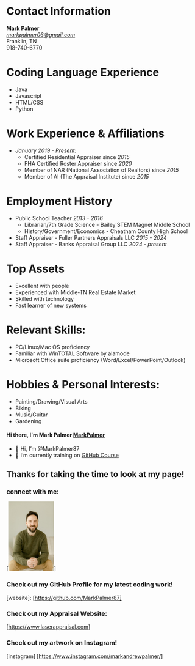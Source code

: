 # Contact Information
**Mark Palmer** <br/>
*markpalmer06@gmail.com*<br/>
Franklin, TN <br>
918-740-6770
# Coding Language Experience
- Java <!-- when you use [ ] you are making a link -->
- Javascript
- HTML/CSS
- Python

# Work Experience & Affiliations
* *January 2019 - Present:*
   * Certified Residential Appraiser since *2015*
   * FHA Certified Roster Appraiser since *2020*
   * Member of NAR (National Association of Realtors) since *2015*
   * Member of AI (The Appraisal Institute) since *2015*
# Employment History
- Public School Teacher *2013 - 2016*
   - Librarian/7th Grade Science - Bailey STEM Magnet Middle School
   - History/Government/Economics - Cheatham County High School 
 - Staff Appraiser - Fuller Partners Appraisals LLC *2015 - 2024*
 - Staff Appraiser - Banks Appraisal Group LLC *2024 - present*

# Top Assets
- Excellent with people
- Experienced with Middle-TN Real Estate Market
- Skilled with technology
- Fast learner of new systems

# Relevant Skills:
- PC/Linux/Mac OS proficiency
- Familiar with WinTOTAL Software by alamode
- Microsoft Office suite proficiency (Word/Excel/PowerPoint/Outlook)

# Hobbies & Personal Interests:
- Painting/Drawing/Visual Arts
- Biking
- Music/Guitar
- Gardening

<!-- # Table
Color | RGB | Comment
------|-----|--------
red | 0xff0000 | don't like it
blue | 0x00ff00 | kinda like it
green | 0x0000ff | my color -->

#### Hi there, I'm Mark Palmer [MarkPalmer](website)
- 👋 Hi, I’m @MarkPalmer87
- 🌱 I’m currently training on [GitHub Course](website)

## Thanks for taking the time to look at my page!
### connect with me:
[<img alt="Mark_Palmer" width="120px" src="https://github.com/MarkPalmer87/Images/blob/main/contact_page_image.jpg?raw=true" />]

<!---
karlllarson/karlllarson is a ✨ special ✨ repository because its `README.md` (this file) appears on your GitHub profile.
You can click the Preview link to take a look at your changes.
--->
### Check out my GitHub Profile for my latest coding work!
[website]: [https://github.com/MarkPalmer87] <br> <!-- here is where the website term is defined   also triple ticks ``` allow you to make a copyable text segment ```-->

### Check out my Appraisal Website:
[https://www.laserappraisal.com] <br>
### Check out my artwork on Instagram!
[instagram] [https://www.instagram.com/markandrewpalmer/] 
